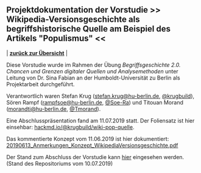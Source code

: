 ## Projektdokumentation der Vorstudie >> Wikipedia-Versionsgeschichte als begriffshistorische Quelle am Beispiel des Artikels "Populismus" <<

| [**zurück zur Übersicht**](../README.md) |

Diese Vorstudie wurde im Rahmen der Übung *Begriffsgeschichte 2.0. Chancen und Grenzen digitaler Quellen und Analysemethoden* unter Leitung von Dr. Sina Fabian an der Humboldt-Universität zu Berlin als Projektarbeit durchgeführt.

Verantwortlich waren Stefan Krug (stefan.krug@hu-berlin.de, [@krugbuild](https://github.com/krugbuild)), Sören Rampf (rampfsoe@hu-berlin.de, [@Soe-Ra](https://github.com/Soe-Ra)) und Titouan Morand (morandti@hu-berlin.de, [@Tmorand](https://github.com/Tmorand)).

Eine Abschlusspräsentation fand am 11.07.2019 statt. Der Foliensatz ist hier einsehbar: [hackmd.io/@krugbuild/wiki-pop-quelle](https://hackmd.io/@krugbuild/wiki-pop-quelle).

Das kommentierte Konzept vom 11.06.2019 ist hier dokumentiert: [20190613_Anmerkungen_Konzept_WikipediaVersionsgeschichte.pdf](./20190613_Anmerkungen_Konzept_WikipediaVersionsgeschichte.pdf)

Der Stand zum Abschluss der Vorstudie kann [hier](https://github.com/krugbuild/crowds-sources-manipulation/tree/812aa8787071979ee0fb290026780aabd84caa3c) eingesehen werden. (Stand des Repositoriums vom 10.07.2019)
